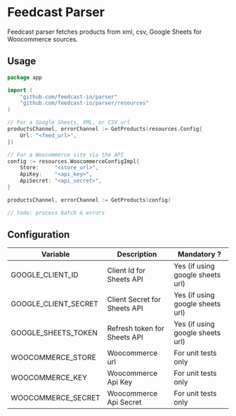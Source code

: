 # Feedcast Parser

Feedcast parser fetches products from xml, csv, Google Sheets for Woocommerce sources.

## Usage

```go
package app

import (
	"github.com/feedcast-io/parser"
	"github.com/feedcast-io/parser/resources"
)

// For a Google Sheets, XML, or CSV url
productsChannel, errorChannel := GetProducts(resources.Config{
    Url: "<feed_url>",
})

// For a Woocommerce site via the API
config := resources.WoocommerceConfigImpl{
    Store:     "<store_url>",
    ApiKey:    "<api_key>",
    ApiSecret: "<api_secret>",
}

productsChannel, errorChannel := GetProducts(config)

// todo: process batch & errors
```

## Configuration

| Variable             | Description                  | Mandatory ?                      |
|----------------------|------------------------------|----------------------------------|
| GOOGLE_CLIENT_ID     | Client Id for Sheets API     | Yes (if using google sheets url) |
| GOOGLE_CLIENT_SECRET | Client Secret for Sheets API | Yes (if using google sheets url) |
| GOOGLE_SHEETS_TOKEN  | Refresh token for Sheets API | Yes (if using google sheets url) |
| WOOCOMMERCE_STORE    | Woocommerce url              | For unit tests only              |
| WOOCOMMERCE_KEY      | Woocommerce Api Key          | For unit tests only              |
| WOOCOMMERCE_SECRET   | Woocommerce Api Secret       | For unit tests only              |